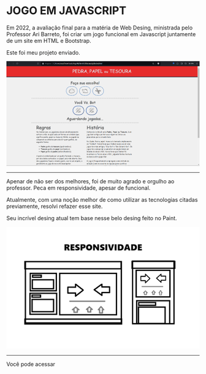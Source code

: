 # JOGO EM JAVASCRIPT
Em 2022, a avaliação final para a matéria de Web Desing, ministrada pelo Professor Ari Barreto, foi criar um jogo funcional em Javascript juntamente de um site em HTML e Bootstrap.

Este foi meu projeto enviado.

![Site Antigo](img/site-antigo.png)

---
Apenar de não ser dos melhores, foi de muito agrado e orgulho ao professor. Peca em responsividade, apesar de funcional.

Atualmente, com uma noção melhor de como utilizar as tecnologias citadas previamente, resolvi refazer esse site.

Seu incrível desing atual tem base nesse belo desing feito no Paint.

![Paint Desing](img/desing.png)

---

Você pode acessar 